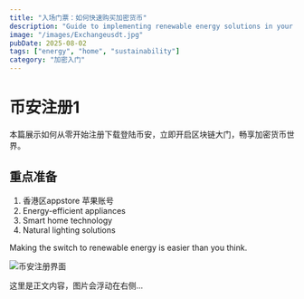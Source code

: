 ```yaml
---
title: "入场门票：如何快速购买加密货币"
description: "Guide to implementing renewable energy solutions in your home."
image: "/images/Exchangeusdt.jpg"
pubDate: 2025-08-02
tags: ["energy", "home", "sustainability"]
category: "加密入门"
---
```


# 币安注册1
本篇展示如何从零开始注册下载登陆币安，立即开启区块链大门，畅享加密货币世界。  
## 重点准备

1. 香港区appstore 苹果账号
2. Energy-efficient appliances
3. Smart home technology
4. Natural lighting solutions

Making the switch to renewable energy is easier than you think.








![币安注册界面](/images/posts/bn1.png "点击注册按钮")


<ImageOptimizer 
  src="/images/posts/tip-icon.jpg"
  alt="提示图标"
  size="xs"
  float="right"
  rounded="full"
/>
这里是正文内容，图片会浮动在右侧...